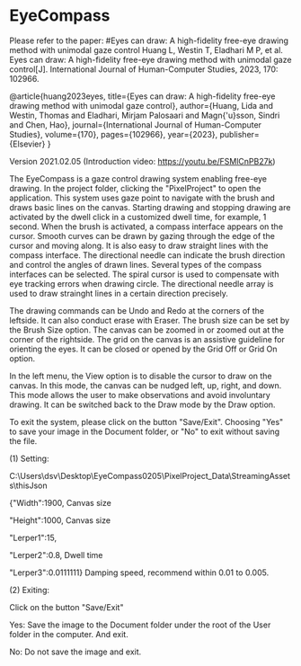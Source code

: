 # EyeCompass 
Please refer to the paper: 
#Eyes can draw: A high-fidelity free-eye drawing method with unimodal gaze control
Huang L, Westin T, Eladhari M P, et al. Eyes can draw: A high-fidelity free-eye drawing method with unimodal gaze control[J]. International Journal of Human-Computer Studies, 2023, 170: 102966.

@article{huang2023eyes,
  title={Eyes can draw: A high-fidelity free-eye drawing method with unimodal gaze control},
  author={Huang, Lida and Westin, Thomas and Eladhari, Mirjam Palosaari and Magn{\'u}sson, Sindri and Chen, Hao},
  journal={International Journal of Human-Computer Studies},
  volume={170},
  pages={102966},
  year={2023},
  publisher={Elsevier}
}

Version 2021.02.05 (Introduction video: https://youtu.be/FSMlCnPB27k)

The EyeCompass is a gaze control drawing system enabling free-eye drawing. In the project folder, clicking the "PixelProject" to open the application. This system uses gaze point to navigate with the brush and draws basic lines on the canvas. Starting drawing and stopping drawing are activated by the dwell click in a customized dwell time, for example, 1 second. When the brush is activated, a compass interface appears on the cursor. Smooth curves can be drawn by gazing through the edge of the cursor and moving along. It is also easy to draw straight lines with the compass interface. The directional needle can indicate the brush direction and control the angles of drawn lines. Several types of the compass interfaces can be selected. The spiral cursor is used to compensate with eye tracking errors when drawing circle. The directional needle array is used to draw strainght lines in a certain direction precisely. 

The drawing commands can be Undo and Redo at the corners of the leftside. It can also conduct erase with Eraser. The brush size can be set by the Brush Size option. The canvas can be zoomed in or zoomed out at the corner of the rightside. The grid on the canvas is an assistive guideline for orienting the eyes. It can be closed or opened by the Grid Off or Grid On option. 

In the left menu, the View option is to disable the cursor to draw on the canvas. In this mode, the canvas can be nudged left, up, right, and down. This mode allows the user to make observations and avoid involuntary drawing. It can be switched back to the Draw mode by the Draw option. 

To exit the system, please click on the button "Save/Exit". Choosing "Yes" to save your image in the Document folder, or "No" to exit without saving the file. 

(1) Setting:

C:\Users\dsv\Desktop\EyeCompass0205\PixelProject_Data\StreamingAssets\thisJson

{"Width":1900,   Canvas size

"Height":1000,  Canvas size

"Lerper1":15,

"Lerper2":0.8,  Dwell time

"Lerper3":0.0111111}  Damping speed, recommend within 0.01 to 0.005.

(2) Exiting:

Click on the button "Save/Exit"

Yes: Save the image to the Document folder under the root of the User folder in the computer. And exit.

No: Do not save the image and exit.


